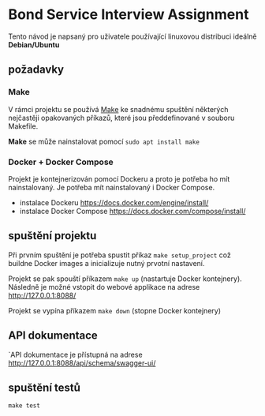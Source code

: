 # Bond Service Interview Assignment

Tento návod je napsaný pro uživatele používající linuxovou distribuci ideálně **Debian/Ubuntu**

## požadavky

### Make
V rámci projektu se používá [Make](https://www.gnu.org/software/make/) ke snadnému spuštění některých nejčastěji opakovaných příkazů, které jsou předdefinované v souboru Makefile.

**Make** se může nainstalovat pomocí `sudo apt install make`

### Docker + Docker Compose
Projekt je kontejnerizován pomocí Dockeru a proto je potřeba ho mít nainstalovaný. Je potřeba mít nainstalovaný i Docker Compose.

- instalace Dockeru https://docs.docker.com/engine/install/
- instalace Docker Compose https://docs.docker.com/compose/install/

## spuštění projektu
Při prvním spuštění je potřeba spustit příkaz `make setup_project` což buildne Docker images a inicializuje nutný prvotní nastavení.

Projekt se pak spouští příkazem `make up` (nastartuje Docker kontejnery). Následně je možné vstopit do webové applikace na adrese http://127.0.0.1:8088/

Projekt se vypína příkazem `make down` (stopne Docker kontejnery)

## API dokumentace
`API dokumentace je přístupná na adrese http://127.0.0.1:8088/api/schema/swagger-ui/

## spuštění testů
`make test`
